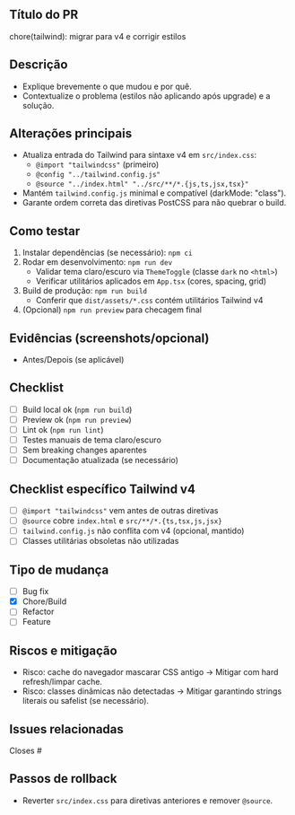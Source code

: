 ## Título do PR

chore(tailwind): migrar para v4 e corrigir estilos

## Descrição

- Explique brevemente o que mudou e por quê.
- Contextualize o problema (estilos não aplicando após upgrade) e a solução.

## Alterações principais

- Atualiza entrada do Tailwind para sintaxe v4 em `src/index.css`:
  - `@import "tailwindcss"` (primeiro)
  - `@config "../tailwind.config.js"`
  - `@source "../index.html" "../src/**/*.{js,ts,jsx,tsx}"`
- Mantém `tailwind.config.js` minimal e compatível (darkMode: "class").
- Garante ordem correta das diretivas PostCSS para não quebrar o build.

## Como testar

1. Instalar dependências (se necessário): `npm ci`
2. Rodar em desenvolvimento: `npm run dev`
   - Validar tema claro/escuro via `ThemeToggle` (classe `dark` no `<html>`)
   - Verificar utilitários aplicados em `App.tsx` (cores, spacing, grid)
3. Build de produção: `npm run build`
   - Conferir que `dist/assets/*.css` contém utilitários Tailwind v4
4. (Opcional) `npm run preview` para checagem final

## Evidências (screenshots/opcional)

- Antes/Depois (se aplicável)

## Checklist

- [ ] Build local ok (`npm run build`)
- [ ] Preview ok (`npm run preview`)
- [ ] Lint ok (`npm run lint`)
- [ ] Testes manuais de tema claro/escuro
- [ ] Sem breaking changes aparentes
- [ ] Documentação atualizada (se necessário)

## Checklist específico Tailwind v4

- [ ] `@import "tailwindcss"` vem antes de outras diretivas
- [ ] `@source` cobre `index.html` e `src/**/*.{ts,tsx,js,jsx}`
- [ ] `tailwind.config.js` não conflita com v4 (opcional, mantido)
- [ ] Classes utilitárias obsoletas não utilizadas

## Tipo de mudança

- [ ] Bug fix
- [x] Chore/Build
- [ ] Refactor
- [ ] Feature

## Riscos e mitigação

- Risco: cache do navegador mascarar CSS antigo → Mitigar com hard refresh/limpar cache.
- Risco: classes dinâmicas não detectadas → Mitigar garantindo strings literais ou safelist (se necessário).

## Issues relacionadas

Closes #

## Passos de rollback

- Reverter `src/index.css` para diretivas anteriores e remover `@source`.

